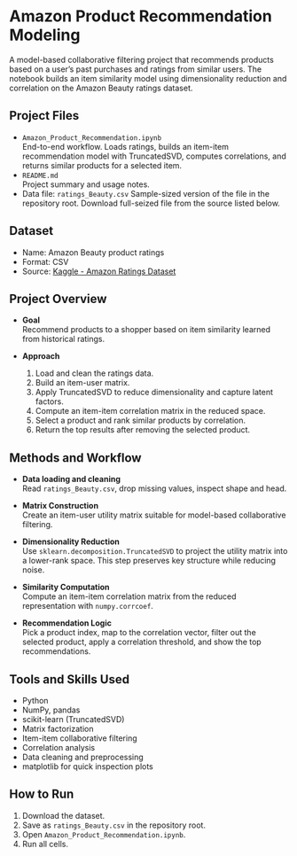 # Amazon Product Recommendation Modeling

A model-based collaborative filtering project that recommends products based on a user’s past purchases and ratings from similar users. The notebook builds an item similarity model using dimensionality reduction and correlation on the Amazon Beauty ratings dataset.

## Project Files
- `Amazon_Product_Recommendation.ipynb`  
  End-to-end workflow. Loads ratings, builds an item-item recommendation model with TruncatedSVD, computes correlations, and returns similar products for a selected item.
- `README.md`  
  Project summary and usage notes.
- Data file: `ratings_Beauty.csv`
  Sample-sized version of the file in the repository root. Download full-seized file from the source listed below.

## Dataset
- Name: Amazon Beauty product ratings  
- Format: CSV
- Source: [Kaggle - Amazon Ratings Dataset](https://www.kaggle.com/datasets/skillsmuggler/amazon-ratings)

## Project Overview
- **Goal**  
  Recommend products to a shopper based on item similarity learned from historical ratings.

- **Approach**  
  1. Load and clean the ratings data.  
  2. Build an item-user matrix.  
  3. Apply TruncatedSVD to reduce dimensionality and capture latent factors.  
  4. Compute an item-item correlation matrix in the reduced space.  
  5. Select a product and rank similar products by correlation.  
  6. Return the top results after removing the selected product.

## Methods and Workflow
- **Data loading and cleaning**  
  Read `ratings_Beauty.csv`, drop missing values, inspect shape and head.

- **Matrix Construction**  
  Create an item-user utility matrix suitable for model-based collaborative filtering.

- **Dimensionality Reduction**  
  Use `sklearn.decomposition.TruncatedSVD` to project the utility matrix into a lower-rank space. This step preserves key structure while reducing noise.

- **Similarity Computation**  
  Compute an item-item correlation matrix from the reduced representation with `numpy.corrcoef`.

- **Recommendation Logic**  
  Pick a product index, map to the correlation vector, filter out the selected product, apply a correlation threshold, and show the top recommendations.

## Tools and Skills Used
- Python  
- NumPy, pandas  
- scikit-learn (TruncatedSVD)  
- Matrix factorization  
- Item-item collaborative filtering  
- Correlation analysis  
- Data cleaning and preprocessing  
- matplotlib for quick inspection plots  

## How to Run
1. Download the dataset.  
2. Save as `ratings_Beauty.csv` in the repository root.  
3. Open `Amazon_Product_Recommendation.ipynb`.  
4. Run all cells.
